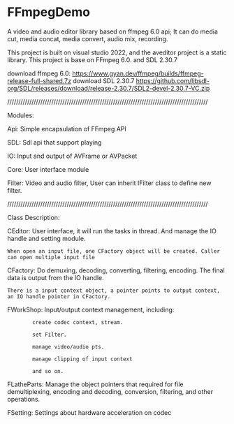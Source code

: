 # FFmpegDemo
A video and audio editor library based on ffmpeg 6.0 api;
It can do media cut, media concat, media convert, audio mix, recording.

This project is built on visual studio 2022, and the aveditor project is a static library.
This project is base on FFmpeg 6.0. and SDL 2.30.7

download ffmpeg 6.0:
	https://www.gyan.dev/ffmpeg/builds/ffmpeg-release-full-shared.7z
download SDL 2.30.7	
	https://github.com/libsdl-org/SDL/releases/download/release-2.30.7/SDL2-devel-2.30.7-VC.zip

///////////////////////////////////////////////////////////////////////////////////////////

Modules:


Api: Simple encapsulation of FFmpeg API

SDL: Sdl api that support playing

IO: Input and output of AVFrame or AVPacket

Core: User interface module

Filter: Video and audio filter, User can inherit IFilter class to define new filter.


///////////////////////////////////////////////////////////////////////////////////////////

Class Description:


CEditor: User interface, it will run the tasks in thread. And manage the IO handle and setting module.

	When open an input file, one CFactory object will be created. Caller can open multiple input file
 
CFactory: Do demuxing, decoding, converting, filtering, encoding. The final data is output from the IO handle.

	There is a input context object, a pointer points to output context, an IO handle pointer in CFactory.
 
FWorkShop: Input/output context management, including:

			create codec context, stream.
   
			set Filter.
   
			manage video/audio pts.
   
			manage clipping of input context
   
			and so on.
   
FLatheParts: Manage the object pointers that required for file demultiplexing, encoding and decoding, conversion, filtering, and other operations.

FSetting: Settings about hardware acceleration on codec

